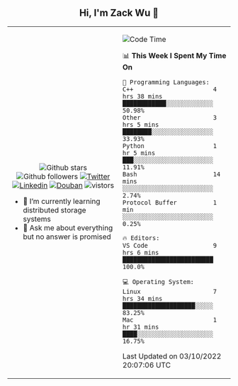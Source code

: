 <h2 align="center"> Hi, I'm Zack Wu 👋 </h2>

<table>
    <tr>
        <td valign="center" width="50%">
            <p align="center">
              <img src="https://img.shields.io/github/stars/izackwu?style=social" alt="Github stars" />
              <img src="https://img.shields.io/github/followers/izackwu?style=social" alt="Github followers" />
              <a href="https://twitter.com/_zackwu"><img src="https://img.shields.io/badge/@__zackwu-1DA1F2?style=flat&logo=Twitter&logoColor=white" alt="Twitter"/></a>
              <a href="https://www.linkedin.com/in/izackwu/?locale=en_US"><img src="https://img.shields.io/badge/@izackwu-0073b1?style=flat&logo=LinkedIn&logoColor=white" alt="Linkedin" /></a>
              <a href="https://www.douban.com/people/keith1"><img src="https://img.shields.io/badge/@keith1-007722?style=flat&logo=Douban&logoColor=white" alt="Douban" /></a>
              <img src="https://visitor-badge.glitch.me/badge?page_id=keithnull" alt="vistors" />
            </p>
            <ul>
                <li>🌱 I’m currently learning distributed storage systems</li>
                <li>💬 Ask me about everything but no answer is promised</li>
            </ul>
        </td>
       <td valign="top" width="50%">
    
<!--START_SECTION:waka-->
![Code Time](http://img.shields.io/badge/Code%20Time-2%2C080%20hrs%2045%20mins-blue)

📊 **This Week I Spent My Time On** 

```text
💬 Programming Languages: 
C++                      4 hrs 38 mins       ████████████░░░░░░░░░░░░░   50.98% 
Other                    3 hrs 5 mins        ████████░░░░░░░░░░░░░░░░░   33.93% 
Python                   1 hr 5 mins         ███░░░░░░░░░░░░░░░░░░░░░░   11.91% 
Bash                     14 mins             ░░░░░░░░░░░░░░░░░░░░░░░░░   2.74% 
Protocol Buffer          1 min               ░░░░░░░░░░░░░░░░░░░░░░░░░   0.25%

🔥 Editors: 
VS Code                  9 hrs 6 mins        █████████████████████████   100.0%

💻 Operating System: 
Linux                    7 hrs 34 mins       ████████████████████░░░░░   83.25% 
Mac                      1 hr 31 mins        ████░░░░░░░░░░░░░░░░░░░░░   16.75%

```


 Last Updated on 03/10/2022 20:07:06 UTC
<!--END_SECTION:waka-->
</td></tr>
</table>



